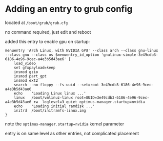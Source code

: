 # Adding an entry to grub config

located at `/boot/grub/grub.cfg`

no command required, just edit and reboot

added this entry to enable gpu on startup:

```
menuentry 'Arch Linux, with NVIDIA GPU' --class arch --class gnu-linux --class gnu --class os $menuentry_id_option 'gnulinux-simple-3e49cdb3-6186-4e96-9cec-a4e3b5d43ae6' {
	load_video
	set gfxpayload=keep
	insmod gzio
	insmod part_gpt
	insmod ext2
	search --no-floppy --fs-uuid --set=root 3e49cdb3-6186-4e96-9cec-a4e3b5d43ae6
	echo	'Loading Linux linux ...'
	linux	/boot/vmlinuz-linux root=UUID=3e49cdb3-6186-4e96-9cec-a4e3b5d43ae6 rw  loglevel=3 quiet optimus-manager.startup=nvidia
	echo	'Loading initial ramdisk ...'
	initrd	/boot/initramfs-linux.img
}
```

note the `optimus-manager.startup=nvidia` kernel parameter

entry is on same level as other entries, not complicated placement
